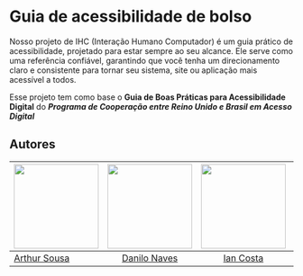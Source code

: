 # Guia de acessibilidade de bolso

Nosso projeto de IHC (Interação Humano Computador) é um guia prático de acessibilidade, projetado para estar sempre ao seu alcance. Ele serve como uma referência confiável, garantindo que você tenha um direcionamento claro e consistente para tornar seu sistema, site ou aplicação mais acessível a todos.


Esse projeto tem como base o **Guia de Boas Práticas para Acessibilidade Digital** do ***Programa de Cooperação entre Reino Unido e Brasil em Acesso Digital***

## Autores

| <a href="https://github.com/Tutzs"><img src="https://avatars.githubusercontent.com/u/110691207?s=400&u=0f285ace4b3188bb274e2531ead3691d7161656a&v=4" width="150"></img></a> | <a href="https://github.com/DaniloNavesS"><img src="https://avatars.githubusercontent.com/u/89321536?v=4" width="150"></img></a> | <a href="https://github.com/iancostag"><img src="https://avatars.githubusercontent.com/u/146049457?v=4" width="150"></img></a> |<a href="https://github.com/joseandre25"><img src="https://avatars.githubusercontent.com/u/98027989?v=4" width="150"></img></a> | <a href="https://github.com/14luke08"><img src="https://avatars.githubusercontent.com/u/119440440?v=4" width="150"></img></a>|
|----------|:------:|:------:|:------:|:------:|
|[Arthur Sousa](https://github.com/Tutzs) | [Danilo Naves](https://github.com/DaniloNavesS) | [Ian Costa](https://github.com/iancostag) |[José André](https://github.com/joseandre25) | [Mateus Santos](https://github.com/14luke08) |